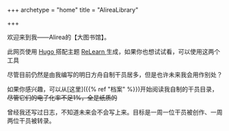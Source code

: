 +++
archetype = "home"
title = "AlireaLibrary"

+++

欢迎来到我——Alirea的【大图书馆】。

此网页使用 [Hugo ](https://gohugo.io/)搭配主题 [ReLearn ](https://github.com/McShelby/hugo-theme-relearn)生成，如果你也想试试看，可以使用这两个工具

尽管目前仍然是由我编写的明日方舟自制干员居多，但是也许未来我会用作别处？

如果你感兴趣，可以从[这里]({{% ref "档案" %}})开始阅读我自制的干员目录，~~尽管它们的电子化率不足1%，全是纸质的~~

曾经我还写过日志，不知道未来会不会写上来。目标是一周一位干员被创作、一周两位干员被转录。
